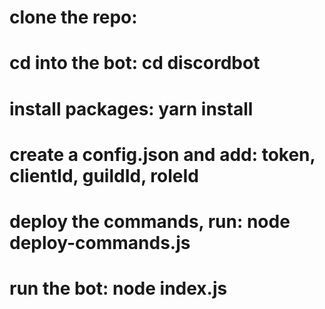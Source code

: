 # clone the repo:
# cd into the bot: cd discordbot
# install packages: yarn install
# create a config.json and add: token, clientId, guildId, roleId
# deploy the commands, run: node deploy-commands.js
# run the bot: node index.js
